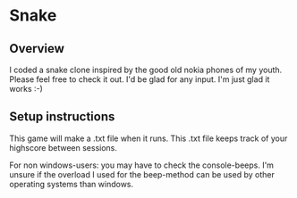 # Snake
## Overview
I coded a snake clone inspired by the good old nokia phones of my youth. Please feel free to check it out. I'd be glad for any input. I'm just glad it works :-)
## Setup instructions
This game will make a .txt file when it runs. This .txt file keeps track of your highscore between sessions.

For non windows-users: you may have to check the console-beeps. I'm unsure if the overload I used for the beep-method can be used by other operating systems than windows.